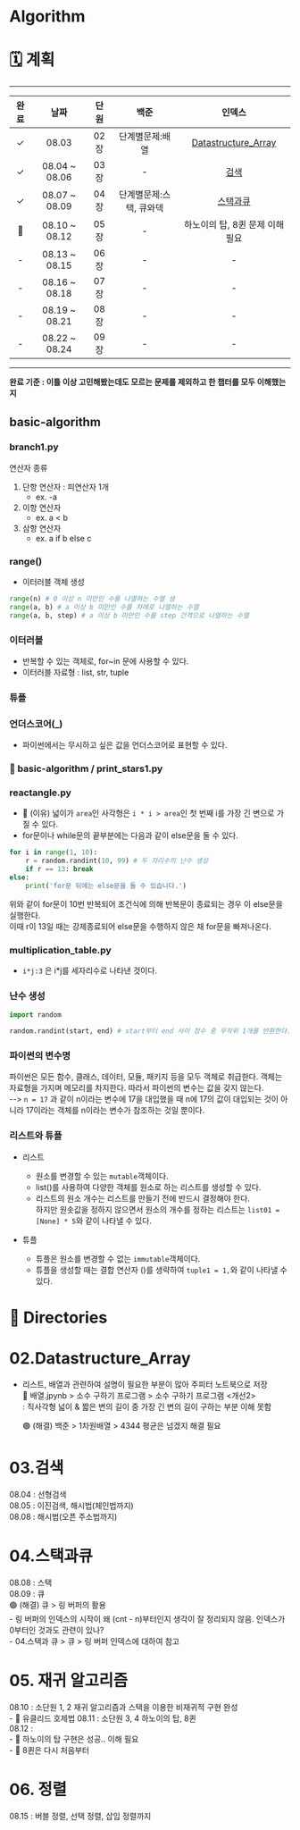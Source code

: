 # Algorithm

# 🗓 계획

***
|완료|날짜|단원|백준|인덱스|
|:--:|:--:|:--:|:--:|:--:|
|✓|08.03|02장|단계별문제:배열|[Datastructure_Array](#02datastructurearray)|
|✓|08.04 ~ 08.06|03장|-|[검색](#03검색)|
|✓|08.07 ~ 08.09|04장|단계별문제:스택, 큐와덱|[스택과큐](#04스택과큐)|
|🔴|08.10 ~ 08.12|05장|-|하노이의 탑, 8퀸 문제 이해 필요|
|-|08.13 ~ 08.15|06장|-|-|
|-|08.16 ~ 08.18|07장|-|-|
|-|08.19 ~ 08.21|08장|-|-|
|-|08.22 ~ 08.24|09장|-|-|
***
**완료 기준 : 이틀 이상 고민해봤는데도 모르는 문제를 제외하고 한 챕터를 모두 이해했는지**

## basic-algorithm

### branch1.py
연산자 종류
1. 단항 연산자 : 피연산자 1개
    - ex. -a
2. 이항 연산자
    - ex. a < b
3. 삼항 연산자
    - ex. a if b else c

### range()
- 이터러블 객체 생성
```python
range(n) # 0 이상 n 미만인 수를 나열하는 수열 생
range(a, b) # a 이상 b 미만인 수를 차례로 나열하는 수열
range(a, b, step) # a 이상 b 미만인 수를 step 간격으로 나열하는 수열
```

### 이터러블
- 반복할 수 있는 객체로, for~in 문에 사용할 수 있다.
- 이터러블 자료형 : list, str, tuple


### 튜플


### 언더스코어(_)
- 파이썬에서는 무시하고 싶은 값을 언더스코어로 표현할 수 있다.

### 🔴 basic-algorithm / print_stars1.py

### reactangle.py
- 🔴 (이유) 넓이가 ```area```인 사각형은 ```i * i > area```인 첫 번째 i를 가장 긴 변으로 가질 수 있다. 
- for문이나 while문의 끝부분에는 다음과 같이 else문을 둘 수 있다.
```python
for i in range(1, 10):
    r = random.randint(10, 99) # 두 자리수의 난수 생성
    if r == 13: break
else:
    print('for문 뒤에는 else문을 둘 수 있습니다.')
```
위와 같이 for문이 10번 반복되어 조건식에 의해 반복문이 종료되는 경우 이 else문을 실행한다. <br/>
이때 r이 13일 때는 강제종료되어 else문을 수행하지 않은 채 for문을 빠져나온다.<br/>

### multiplication_table.py
- ```i*j:3``` 은 i*j를 세자리수로 나타낸 것이다.

### 난수 생성
```python
import random

random.randint(start, end) # start부터 end 사이 정수 중 무작위 1개를 반환한다.
```

### 파이썬의 변수명
파이썬은 모든 함수, 클래스, 데이터, 모듈, 패키지 등을 모두 객체로 취급한다. 객체는 자료형을 가지며 메모리를 차지한다. 따라서 파이썬의 변수는 값을 갖지 않는다.<br/>
--> ```n = 17``` 과 같이 n이라는 변수에 17을 대입했을 때 n에 17의 값이 대입되는 것이 아니라 17이라는 객체를 n이라는 변수가 참조하는 것일 뿐이다.<br/>

### 리스트와 튜플
- 리스트
    - 원소를 변경할 수 있는 ```mutable```객체이다.<br/>
    - list()를 사용하여 다양한 객체를 원소로 하는 리스트를 생성할 수 있다.<br/>
    - 리스트의 원소 개수는 리스트를 만들기 전에 반드시 결정해야 한다. <br/>
      하지만 원솟값을 정하지 않으면서 원소의 개수를 정하는 리스트는 ```list01 = [None] * 5```와 같이 나타낼 수 있다.<br/>

- 튜플<br/>
    - 튜플은 원소를 변경할 수 없는 ```immutable```객체이다.<br/>
    - 튜플을 생성할 때는 결합 연산자 ()를 생략하여 ```tuple1 = 1,```와 같이 나타낼 수 있다.<br/>

# 📁 Directories

#  02.Datastructure_Array
- 리스트, 배열과 관련하여 설명이 필요한 부분이 많아 주피터 노트북으로 저장<br/>
    🔴 배열.jpynb > 소수 구하기 프로그램 > 소수 구하기 프로그램 <개선2><br/>
        : 직사각형 넓이 & 짧은 변의 길이 중 가장 긴 변의 길이 구하는 부분 이해 못함<br/>
    
    🟢 (해결) 백준 > 1차원배열 > 4344 평균은 넘겠지 해결 필요<br/>

# 03.검색
08.04 : 선형검색<br/>
08.05 : 이진검색, 해시법(체인법까지)<br/>
08.08 : 해시법(오픈 주소법까지)<br/>

# 04.스택과큐
08.08 : 스택<br/>
08.09 : 큐<br/>
🟢 (해결) 큐 > 링 버퍼의 활용<br/>
    - 링 버퍼의 인덱스의 시작이 왜 (cnt - n)부터인지 생각이 잘 정리되지 않음. 인덱스가 0부터인 것과도 관련이 있나?<br/>
    - 04.스택과 큐 > 큐 > 링 버퍼 인덱스에 대하여 참고<br/>

# 05. 재귀 알고리즘
08.10 : 소단원 1, 2 재귀 알고리즘과 스택을 이용한 비재귀적 구현 완성<br/>
    - 🔴 유클리드 호제법
08.11 : 소단원 3, 4 하노이의 탑, 8퀸<br/>
08.12 : <br/>
    - 🔴 하노이의 탑 구현은 성공.. 이해 필요<br/>
    - 🔴 8퀸은 다시 처음부터 


# 06. 정렬
08.15 : 버블 정렬, 선택 정렬, 삽입 정렬까지 <br/>
